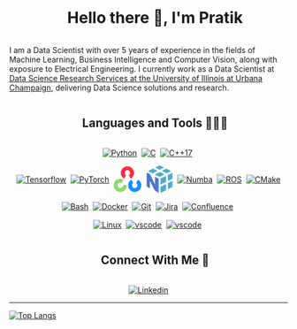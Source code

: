 <!--h1 without bottom border-->
<div id="user-content-toc">
  <ul align="center">
    <summary><h1 style="display: inline-block">Hello there 👋, I'm Pratik</h1></summary>
  </ul>
</div>

I am a Data Scientist with over 5 years of experience in the fields of Machine Learning, Business Intelligence and Computer Vision, along with exposure to Electrical Engineering. I currently work as a Data Scientist at [Data Science Research Services at the University of Illinois at Urbana Champaign]((https://dsrs.illinois.edu)), delivering Data Science solutions and research.

<!--h2 without bottom border-->
<div id="user-content-toc">
  <ul align="center">
    <summary><h2 style="display: inline-block">Languages and Tools 👨🏻‍💻</h2></summary>
  </ul>
</div>

<p align="center">
 <a href="https://www.python.org/" target="blank"><img align="center" src="https://skillicons.dev/icons?i=py" alt="Python" height="50" width="50" /></a>&nbsp;
 <a href="https://en.wikipedia.org/wiki/C_(programming_language)" target="blank"><img align="center" src="https://skillicons.dev/icons?i=c" alt="C" height="50" width="50" /></a>&nbsp;
 <a href="https://en.cppreference.com/w/cpp/17" target="blank"><img align="center" src="https://skillicons.dev/icons?i=cpp" alt="C++17" height="50" width="50" /></a>&nbsp;
</p>

<p align="center">
 <a href="https://www.tensorflow.org/" target="blank"><img align="center" src="https://skillicons.dev/icons?i=tensorflow" alt="Tensorflow" height="50" width="50" /></a>&nbsp;
 <a href="https://pytorch.org/" target="blank"><img align="center" src="https://skillicons.dev/icons?i=pytorch" alt="PyTorch" height="50" width="50" /></a>&nbsp;
 <a href="https://opencv.org/" target="blank"><img align="center" src="https://raw.githubusercontent.com/devicons/devicon/1119b9f84c0290e0f0b38982099a2bd027a48bf1/icons/opencv/opencv-original.svg" alt="OpenCV" height="50" width="50" /></a>&nbsp;
 <a href="https://numpy.org/" target="blank"><img align="center" src="https://raw.githubusercontent.com/devicons/devicon/1119b9f84c0290e0f0b38982099a2bd027a48bf1/icons/numpy/numpy-original.svg" alt="Numpy" height="50" width="50" /></a>&nbsp;
 <a href="https://numba.pydata.org/" target="blank"><img align="center" src="https://upload.wikimedia.org/wikipedia/commons/f/fe/Numba_logo.svg" alt="Numba" height="50" width="50" /></a>&nbsp;
 <a href="https://www.ros.org/" target="blank"><img align="center" src="https://skillicons.dev/icons?i=ros" alt="ROS" height="50" width="50" /></a>&nbsp;
 <a href="https://cmake.org/" target="blank"><img align="center" src="https://skillicons.dev/icons?i=cmake" alt="CMake" height="50" width="50" /></a>
</p>

<p align="center">
 <a href="https://www.gnu.org/software/bash/" target="blank"><img align="center" src="https://skillicons.dev/icons?i=bash" alt="Bash" height="50" width="50" /></a>&nbsp;
 <a href="https://www.docker.com/" target="blank"><img align="center" src="https://skillicons.dev/icons?i=docker" alt="Docker" height="50" width="50" /></a>&nbsp;
 <a href="https://git-scm.com/" target="blank"><img align="center" src="https://skillicons.dev/icons?i=git" alt="Git" height="50" width="50" /></a>&nbsp;
 <a href="https://www.atlassian.com/software/jira" target="blank"><img align="center" src="https://user-images.githubusercontent.com/25181517/183912952-83784e94-629d-4c34-a961-ae2ae795b662.png" alt="Jira" height="50" width="50" /></a>&nbsp;
 <a href="https://www.atlassian.com/software/confluence" target="blank"><img align="center" src="https://cdn-icons-png.flaticon.com/512/5968/5968793.png" alt="Confluence" height="50" width="50" /></a>&nbsp;
</p>

<p align="center">
 <a href="https://www.linuxfoundation.org/" target="blank"><img align="center" src="https://skillicons.dev/icons?i=linux" alt="Linux" height="50" width="50" /></a>&nbsp;
 <a href="https://www.vim.org/" target="blank"><img align="center" src="https://skillicons.dev/icons?i=vim" alt="vscode" height="50" width="50" /></a>&nbsp;
 <a href="https://code.visualstudio.com/" target="blank"><img align="center" src="https://skillicons.dev/icons?i=vscode" alt="vscode" height="50" width="50" /></a>&nbsp;  
</p>


<!-- Connect with me -->
<!--h2 without bottom border-->
<div id="user-content-toc">
  <ul align="center">
    <summary><h2 style="display: inline-block">Connect With Me 🤝</h2></summary>
  </ul>
</div>

<p align="center">
<a href="https://www.linkedin.com/in/pratikrelekar/" target="blank"><img align="center" src="https://skillicons.dev/icons?i=linkedin" alt="Linkedin" height="50" width="50" /></a>  
</p>

---

[![Top Langs](https://github-readme-stats.vercel.app/api/top-langs/?username=abdelrahman-gaber&layout=compact&theme=dark&hide=matlab,html,verilog,vhdl,systemverilog,stata)](https://github.com/pratikrelekar/github-readme-stats) 


